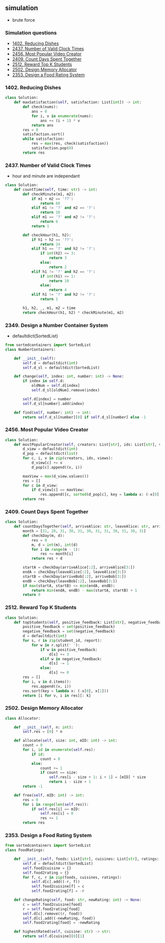 ## simulation

- brute force

### Simulation questions

* [1402. Reducing Dishes](#1402-Reducing-Dishes)
* [2437. Number of Valid Clock Times](#2437-Number-of-Valid-Clock-Times)
* [2456. Most Popular Video Creator](#2456-Most-Popular-Video-Creator)
* [2409. Count Days Spent Together](#2409-Count-Days-Spent-Together)
* [2512. Reward Top K Students](#2512-Reward-Top-K-Students)
* [2502. Design Memory Allocator](#2502-Design-Memory-Allocator)
* [2353. Design a Food Rating System](#2353-Design-a-Food-Rating-System)


### 1402. Reducing Dishes

```python
class Solution:
    def maxSatisfaction(self, satisfaction: List[int]) -> int:
        def check(nums):
            ans = 0
            for i, v in enumerate(nums):
                ans += (i + 1) * v
            return ans
        res = 0
        satisfaction.sort()
        while satisfaction:
            res = max(res, check(satisfaction))
            satisfaction.pop(0)
        return res
```

### 2437. Number of Valid Clock Times

- hour and minute are independant

```python
class Solution:
    def countTime(self, time: str) -> int:
        def checkMinute(m1, m2):
            if m1 + m2 == '??':
                return 60
            elif m1 != '?' and m2 == '?':
                return 10
            elif m1 == '?' and m2 != '?':
                return 6
            return 1

        def checkHour(h1, h2):
            if h1 + h2 == '??':
                return 24
            elif h1 == '?' and h2 != '?':
                if int(h2) <= 3:
                    return 3
                else:
                    return 2
            elif h1 != '?' and h2 == '?':
                if int(h1) <= 1:
                    return 10
                else:
                    return 4
            elif h1 != '?' and h2 != '?':
                return 1

        h1, h2, _, m1, m2 = time
        return checkHour(h1, h2) * checkMinute(m1, m2)
```

### 2349. Design a Number Container System

- defaultdict(SortedList)

```python
from sortedcontainers import SortedList
class NumberContainers:

    def __init__(self):
        self.d = defaultdict(int)
        self.d_sl = defaultdict(SortedList)

    def change(self, index: int, number: int) -> None:
        if index in self.d:
            oldNum = self.d[index]
            self.d_sl[oldNum].remove(index)

        self.d[index] = number
        self.d_sl[number].add(index)

    def find(self, number: int) -> int:
        return self.d_sl[number][0] if self.d_sl[number] else -1
```

### 2456. Most Popular Video Creator

```python
class Solution:
    def mostPopularCreator(self, creators: List[str], ids: List[str], views: List[int]) -> List[List[str]]:
        d_view = defaultdict(int)
        d_pop = defaultdict(list)
        for c, i, v in zip(creators, ids, views):
            d_view[c] += v
            d_pop[c].append((v, i))

        maxView = max(d_view.values())
        res = []
        for c in d_view:
            if d_view[c] == maxView:
                res.append([c, sorted(d_pop[c], key = lambda x: (-x[0], x[1]))[0][1]])
        return res
```

### 2409. Count Days Spent Together

```python
class Solution:
    def countDaysTogether(self, arriveAlice: str, leaveAlice: str, arriveBob: str, leaveBob: str) -> int:
        month = [31, 28, 31, 30, 31, 30, 31, 31, 30, 31, 30, 31]
        def checkDay(m, d):
            res = 0
            m, d = int(m), int(d)
            for i in range(m - 1):
                res += month[i]
            return res + d

        startA = checkDay(arriveAlice[:2], arriveAlice[3:])
        endA = checkDay(leaveAlice[:2], leaveAlice[3:])
        startB = checkDay(arriveBob[:2], arriveBob[3:])
        endB = checkDay(leaveBob[:2], leaveBob[3:])
        if max(startA, startB) <= min(endA, endB):
            return min(endA, endB) - max(startA, startB) + 1
        return 0
```

### 2512. Reward Top K Students

```python
class Solution:
    def topStudents(self, positive_feedback: List[str], negative_feedback: List[str], report: List[str], student_id: List[int], k: int) -> List[int]:
        positive_feedback = set(positive_feedback)
        negative_feedback = set(negative_feedback)
        d = defaultdict(int)
        for s, r in zip(student_id, report):
            for w in r.split(' '):
                if w in positive_feedback:
                    d[s] += 3
                elif w in negative_feedback:
                    d[s] -= 1
                else:
                    d[s] += 0
        res = []
        for i, v in d.items():
            res.append((v, i))
        res.sort(key = lambda x: (-x[0], x[1]))
        return [i for v, i in res][: k]
```

### 2502. Design Memory Allocator

```python
class Allocator:

    def __init__(self, n: int):
        self.res = [0] * n

    def allocate(self, size: int, mID: int) -> int:
        count = 0
        for i, id in enumerate(self.res):
            if id:
                count = 0
            else:
                count += 1
                if count == size:
                    self.res[i - size + 1: i + 1] = [mID] * size
                    return i - size + 1
        return -1

    def free(self, mID: int) -> int:
        res = 0
        for i in range(len(self.res)):
            if self.res[i] == mID:
                self.res[i] = 0
                res += 1
        return res
```

### 2353. Design a Food Rating System

```python
from sortedcontainers import SortedList
class FoodRatings:

    def __init__(self, foods: List[str], cuisines: List[str], ratings: List[int]):
        self.d = defaultdict(SortedList)
        self.food2cuisine = {}
        self.food2rating = {}
        for f, c, r in zip(foods, cuisines, ratings):
            self.d[c].add((-r, f))
            self.food2cuisine[f] = c
            self.food2rating[f] = -r

    def changeRating(self, food: str, newRating: int) -> None:
        c = self.food2cuisine[food]
        r = self.food2rating[food]
        self.d[c].remove((r, food))
        self.d[c].add((-newRating, food))
        self.food2rating[food] = -newRating

    def highestRated(self, cuisine: str) -> str:
        return self.d[cuisine][0][1]
```